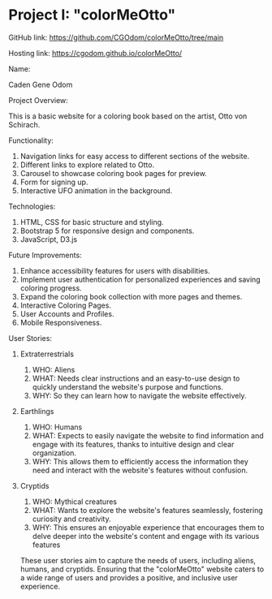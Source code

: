 # Project I: "colorMeOtto"


GitHub link: https://github.com/CGOdom/colorMeOtto/tree/main

Hosting link: https://cgodom.github.io/colorMeOtto/


Name: 

Caden Gene Odom


Project Overview: 

This is a basic website for a coloring book based on the artist, Otto von Schirach.


Functionality:

1. Navigation links for easy access to different sections of the website.
2. Different links to explore related to Otto.
3. Carousel to showcase coloring book pages for preview.
4. Form for signing up.
5. Interactive UFO animation in the background.


Technologies:

1. HTML, CSS for basic structure and styling.
2. Bootstrap 5 for responsive design and components.
3. JavaScript, D3.js


Future Improvements:

1. Enhance accessibility features for users with disabilities.
2. Implement user authentication for personalized experiences and saving coloring progress.
3. Expand the coloring book collection with more pages and themes.
4. Interactive Coloring Pages.
5. User Accounts and Profiles.
6. Mobile Responsiveness.


User Stories:

1. Extraterrestrials

    1. WHO: Aliens
    2. WHAT: Needs clear instructions and an easy-to-use design to quickly understand the website's purpose and functions.
    3. WHY: So they can learn how to navigate the website effectively.

2. Earthlings

    1. WHO: Humans
    2. WHAT: Expects to easily navigate the website to find information and engage with its features, thanks to intuitive design and clear organization.
    3. WHY: This allows them to efficiently access the information they need and interact with the website's features without confusion.

3. Cryptids

    1. WHO: Mythical creatures
    2. WHAT: Wants to explore the website's features seamlessly, fostering curiosity and creativity.
    3. WHY: This ensures an enjoyable experience that encourages them to delve deeper into the website's content and engage with its various features


    These user stories aim to capture the needs of users, including aliens, humans, and cryptids. Ensuring that the "colorMeOtto" website caters to a wide range of users and provides a positive, and inclusive user experience.